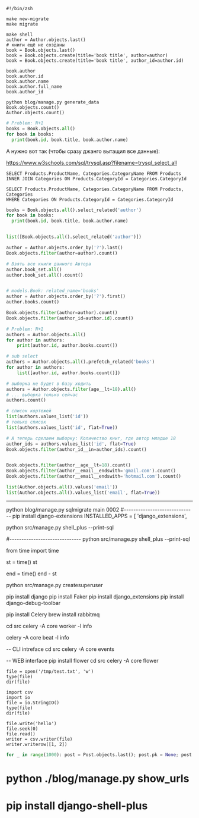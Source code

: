 
```shell
#!/bin/zsh

make new-migrate
make migrate

make shell
author = Author.objects.last()
# книги ещё не созданы
book = Book.objects.last()
book = Book.objects.create(title='book title', author=author)
book = Book.objects.create(title='book title', author_id=author.id)

book.author
book.author.id
book.author.name
book.author.full_name
book.author_id

python blog/manage.py generate_data
Book.objects.count()
Author.objects.count()
```

```python
# Problem: N+1
books = Book.objects.all()
for book in books:
  print(book.id, book.title, book.author.name)
```

А нужно вот так (чтобы сразу джанго вытащил все данные):

https://www.w3schools.com/sql/trysql.asp?filename=trysql_select_all
```sqlite-psql
SELECT Products.ProductName, Categories.CategoryName FROM Products
INNER JOIN Categories ON Products.CategoryId = Categories.CategoryId

SELECT Products.ProductName, Categories.CategoryName FROM Products, Categories
WHERE Categories ON Products.CategoryId = Categories.CategoryId
```



```python
books = Book.objects.all().select_related('author')
for book in books:
  print(book.id, book.title, book.author.name)


list([Book.objects.all().select_related('author')])
```

```python
author = Author.objects.order_by('?').last()
Book.objects.filter(author=author).count()

# Взять все книги данного Автора
author.book_set.all()
author.book_set.all().count()


# models.Book: related_name='books'
author = Author.objects.order_by('?').first()
author.books.count()

Book.objects.filter(author=author).count()
Book.objects.filter(author_id=author.id).count()
```


```python
# Problem: N+1
authors = Author.objects.all()
for author in authors:
    print(author.id, author.books.count())

# sub select
authors = Author.objects.all().prefetch_related('books')
for author in authors:
    list([author.id, author.books.count()])
```


```python
# выборка не будет в базу ходить
authors = Author.objects.filter(age__lt=18).all()
# ... выборка только сейчас
authors.count()

# список кортежей
list(authors.values_list('id'))
# только список
list(authors.values_list('id', flat=True))

# А теперь сделаем выборку: Количество книг, где автор младше 18
author_ids = authors.values_list('id', flat=True)
Book.objects.filter(author_id__in=author_ids).count()


Book.objects.filter(author__age__lt=18).count()
Book.objects.filter(author__email__endswith='gmail.com').count()
Book.objects.filter(author__email__endswith='hotmail.com').count()

list(Author.objects.all().values('email'))
list(Author.objects.all().values_list('email', flat=True))
```




------------------------------
python blog/manage.py sqlmigrate main 0002
#------------------------------
pip install django-extensions
INSTALLED_APPS = [
    'django_extensions',

python src/manage.py shell_plus --print-sql

#------------------------------
python src/manage.py shell_plus --print-sql

from time import time

st = time()
st

end = time()
end - st

python src/manage.py createsuperuser


pip install django
pip install Faker
pip install django_extensions
pip install django-debug-toolbar


pip install Celery
brew install rabbitmq

cd src
celery -A core worker -l info

celery -A core beat -l info

-- CLI intreface
cd src
celery -A core events

-- WEB interface
pip install flower
cd src
celery -A core flower



```shell
file = open('/tmp/test.txt', 'w')
type(file)
dir(file)

import csv
import io
file = io.StringIO()
type(file)
dir(file)

file.write('hello')
file.seek(0)
file.read()
writer = csv.writer(file)
writer.writerow([1, 2])
```


```python
for _ in range(1000): post = Post.objects.last(); post.pk = None; post.save()
```



# python ./blog/manage.py show_urls
# pip install django-shell-plus



